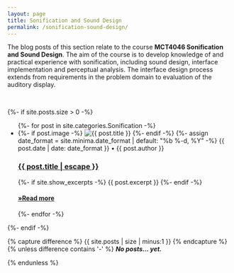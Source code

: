 ```yaml
---
layout: page
title: Sonification and Sound Design
permalink: /sonification-sound-design/
---
```


The blog posts of this section relate to the course **MCT4046 Sonification and Sound Design**. The aim of the course is to develop knowledge of and practical experience with sonification, including sound design, interface implementation and perceptual analysis. The interface design process extends from requirements in the problem domain to evaluation of the auditory display.

<br />

{%- if site.posts.size > 0 -%}
  <!-- <h2 class="post-list-heading">{{ page.list_title | default: "Posts" }}</h2> -->
  <ul class="post-list">
    {%- for post in site.categories.Sonification -%}
    <li>
      {%- if post.image -%}
      <img src="{{ post.image | prepend: site.baseurl }}" alt="{{ post.title }}" title="{{ post.title }}">
      {%- endif -%}
      {%- assign date_format = site.minima.date_format | default: "%b %-d, %Y" -%}
      <span class="post-meta">{{ post.date | date: date_format }}</span>
      <span class="post-meta">• {{ post.author }}</span>
      <h3>
        <a class="post-link" href="{{ post.url | relative_url }}">
          {{ post.title | escape }}
        </a>
      </h3>
      {%- if site.show_excerpts -%}
        {{ post.excerpt }}
      {%- endif -%}
      <h4>
      <strong><a href="{{ post.url | relative_url }}">
        »Read more
      </a></strong>
      </h4>
    </li>
    {%- endfor -%}
  </ul>
{%- endif -%}

  <!-- Hack from https://github.com/jekyll/jekyll/issues/2538 -->
  {% capture difference %} {{ site.posts | size | minus:1 }} {% endcapture %}
  {% unless difference contains '-' %}
  ***No posts... yet.***
   <!-- Your code will now be dependent on page.tags being empty -->
  {% endunless %}
